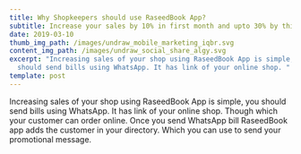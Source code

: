 ```yaml
---
title: Why Shopkeepers should use RaseedBook App?
subtitle: Increase your sales by 10% in first month and upto 30% by third month.
date: 2019-03-10
thumb_img_path: /images/undraw_mobile_marketing_iqbr.svg
content_img_path: /images/undraw_social_share_algy.svg
excerpt: "Increasing sales of your shop using RaseedBook App is simple, you
  should send bills using WhatsApp. It has link of your online shop. "
template: post
---
```

Increasing sales of your shop using RaseedBook App is simple, you should send bills using WhatsApp. It has link of your online shop. Though which your customer can order online. Once you send WhatsApp bill RaseedBook app adds the customer in your directory. Which you can use to send your promotional message.